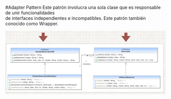 #Adapter Pattern
Este patrón involucra una sola clase que es responsable de unir funcionalidades<br>
de interfaces independientes e incompatibles. Este patrón también conocido como Wrapper.

![Graph one](img.png)